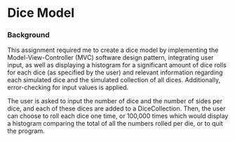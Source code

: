 # Dice Model
### Background
This assignment required me to create a dice model by implementing the Model-View-Controller (MVC) software design pattern, integrating user input, as well as displaying a histogram for a significant amount of dice rolls for each dice (as specified by the user) and relevant information regarding each simulated dice and the simulated collection of all dices. Additionally, error-checking for input values is applied.

The user is asked to input the number of dice and the number of sides per dice, and each of these dices are added to a DiceCollection. Then, the user can choose to roll each dice one time, or 100,000 times which would display a histogram comparing the total of all the numbers rolled per die, or to quit the program.
